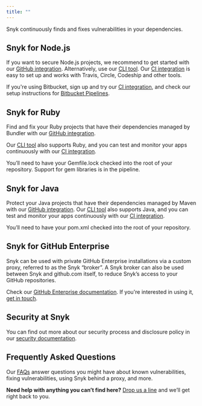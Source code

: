 ```yaml
---
title: ""
---
```


Snyk continuously finds and fixes vulnerabilities in your dependencies.

## Snyk for Node.js

If you want to secure Node.js projects, we recommend to get started with our [GitHub integration](https://snyk.io/docs/github/).
Alternatively, use our [CLI tool](https://snyk.io/docs/using-snyk/). Our [CI integration](https://snyk.io/docs/ci#node-js-ci-integration) is easy to set up and works with Travis, Circle, Codeship and other tools.

If you're using Bitbucket, sign up and try our [CI integration](https://snyk.io/docs/ci/), and check our setup instructions for [Bitbucket Pipelines](https://snyk.io/docs/bitbucket/).

## Snyk for Ruby

Find and fix your Ruby projects that have their dependencies managed by Bundler with our [GitHub integration](https://snyk.io/docs/github/).

Our [CLI tool](https://snyk.io/docs/using-snyk/) also supports Ruby, and you can test and monitor your apps continuously with our [CI integration](https://snyk.io/docs/ci#ruby-or-java-ci-integration).

You’ll need to have your Gemfile.lock checked into the root of your repository. Support for gem libraries is in the pipeline.

## Snyk for Java

Protect your Java projects that have their dependencies managed by Maven with our [GitHub integration](https://snyk.io/docs/github/).
Our [CLI tool](https://snyk.io/docs/using-snyk/) also supports Java, and you can test and monitor your apps continuously with our [CI integration](https://snyk.io/docs/ci#ruby-or-java-ci-integration).

You’ll need to have your pom.xml checked into the root of your repository.

## Snyk for GitHub Enterprise

Snyk can be used with private GitHub Enterprise installations via a custom proxy, referred to as the Snyk “broker”. A Snyk broker can also be used between Snyk and github.com itself, to reduce Snyk’s access to your GitHub repositories.

Check our [GitHub Enterprise documentation](https://snyk.io/docs/snyk-broker/). If you're interested in using it, [get in touch](mailto:support@snyk.io).

## Security at Snyk

You can find out more about our security process and disclosure policy in our [security documentation](https://snyk.io/docs/security/).

## Frequently Asked Questions

Our [FAQs](https://snyk.io/docs/faqs/) answer questions you might have about known vulnerabilities, fixing vulnerabilities, using Snyk behind a proxy, and more.

**Need help with anything you can’t find here?** [Drop us a line](mailto:support@snyk.io) and we’ll get right back to you.
